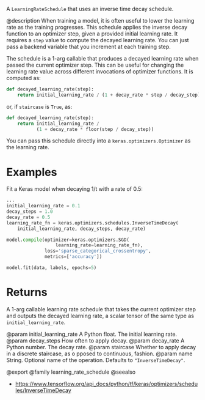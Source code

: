 A `LearningRateSchedule` that uses an inverse time decay schedule.

@description
When training a model, it is often useful to lower the learning rate as
the training progresses. This schedule applies the inverse decay function
to an optimizer step, given a provided initial learning rate.
It requires a `step` value to compute the decayed learning rate. You can
just pass a backend variable that you increment at each training step.

The schedule is a 1-arg callable that produces a decayed learning
rate when passed the current optimizer step. This can be useful for changing
the learning rate value across different invocations of optimizer functions.
It is computed as:

```python
def decayed_learning_rate(step):
    return initial_learning_rate / (1 + decay_rate * step / decay_step)
```

or, if `staircase` is `True`, as:

```python
def decayed_learning_rate(step):
    return initial_learning_rate /
           (1 + decay_rate * floor(step / decay_step))
```

You can pass this schedule directly into a `keras.optimizers.Optimizer`
as the learning rate.

# Examples
Fit a Keras model when decaying 1/t with a rate of 0.5:

```python
...
initial_learning_rate = 0.1
decay_steps = 1.0
decay_rate = 0.5
learning_rate_fn = keras.optimizers.schedules.InverseTimeDecay(
    initial_learning_rate, decay_steps, decay_rate)

model.compile(optimizer=keras.optimizers.SGD(
                  learning_rate=learning_rate_fn),
              loss='sparse_categorical_crossentropy',
              metrics=['accuracy'])

model.fit(data, labels, epochs=5)
```

# Returns
A 1-arg callable learning rate schedule that takes the current optimizer
step and outputs the decayed learning rate, a scalar tensor of the
same type as `initial_learning_rate`.

@param initial_learning_rate A Python float. The initial learning rate.
@param decay_steps How often to apply decay.
@param decay_rate A Python number.  The decay rate.
@param staircase Whether to apply decay in a discrete staircase, as o
pposed to continuous, fashion.
@param name String.  Optional name of the operation.  Defaults to
    `"InverseTimeDecay"`.

@export
@family learning_rate_schedule
@seealso
+ <https://www.tensorflow.org/api_docs/python/tf/keras/optimizers/schedules/InverseTimeDecay>
